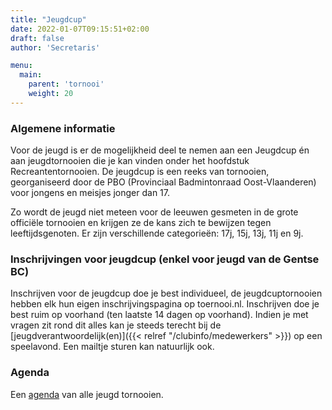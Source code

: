 ```yaml
---
title: "Jeugdcup"
date: 2022-01-07T09:15:51+02:00
draft: false
author: 'Secretaris'

menu:
  main:
    parent: 'tornooi'
    weight: 20
---
```


### Algemene informatie
Voor de jeugd is er de mogelijkheid deel te nemen aan een Jeugdcup én aan jeugdtornooien die je kan vinden onder het hoofdstuk Recreantentornooien. De jeugdcup is een reeks van tornooien, georganiseerd door de PBO (Provinciaal Badmintonraad Oost-Vlaanderen) voor jongens en meisjes jonger dan 17.

Zo wordt de jeugd niet meteen voor de leeuwen gesmeten in de grote officiële tornooien en krijgen ze de kans zich te bewijzen tegen leeftijdsgenoten. Er zijn verschillende categorieën: 17j, 15j, 13j, 11j en 9j.

### Inschrijvingen voor jeugdcup (enkel voor jeugd van de Gentse BC)
Inschrijven voor de jeugdcup doe je best individueel, de jeugdcuptornooien hebben elk hun eigen inschrijvingspagina op toernooi.nl. Inschrijven doe je best ruim op voorhand (ten laatste 14 dagen op voorhand). Indien je met vragen zit rond dit alles kan je steeds terecht bij de [jeugdverantwoordelijk(en)]({{< relref "/clubinfo/medewerkers" >}}) op een speelavond. Een mailtje sturen kan natuurlijk ook.

### Agenda
Een [agenda](https://testsite.badminton-pbo.be/jeugd/jeugdcup/) van alle jeugd tornooien.

